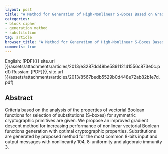 ```yaml
---
layout: post
title: "A Method for Generation of High-Nonlinear S-Boxes Based on Gradient Descent"
categories:
- block cipher
- generation method
- substitution
tag: article
browser_title: "A Method for Generation of High-Nonlinear S-Boxes Based on Gradient Descent"
comments: true
---
```


English: [PDF]({{ site.url }}/assets/attachments/articles/2013/e3287dd49be589112141556c873e0c.pdf) Russian: [PDF]({{ site.url }}/assets/attachments/articles/2013/8567bedb5529b0d448e72ab82b1e7d.pdf)

<!--more-->

## Abstract

Criteria based on the analysis of the properties of vectorial Boolean functions for selection of substitutions (S-boxes) for symmetric cryptographic primitives are given. We propose an improved gradient descent method for increasing performance of nonlinear vectorial Boolean functions generation with optimal cryptographic properties. Substitutions are generated by proposed method for the most common 8-bits input and output messages with nonlinearity 104, 8-uniformity and algebraic immunity 3.